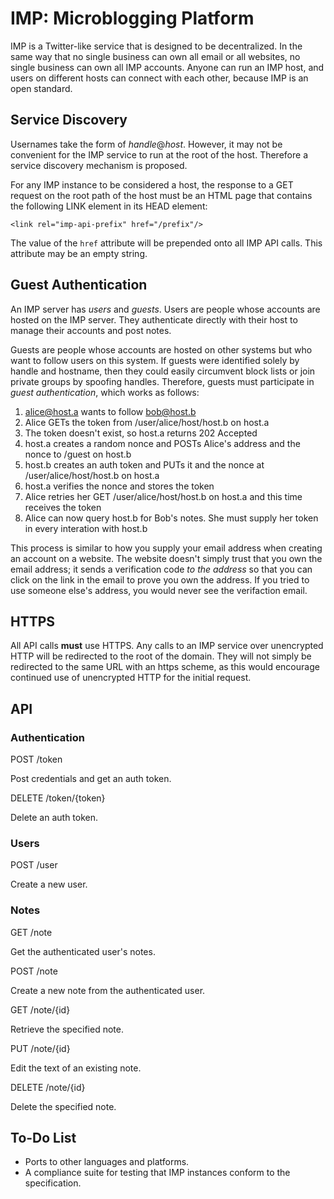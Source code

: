 # IMP: Microblogging Platform

IMP is a Twitter-like service that is designed to be decentralized. In the same way that no single business can own all email or all websites, no single business can own all IMP accounts. Anyone can run an IMP host, and users on different hosts can connect with each other, because IMP is an open standard.

## Service Discovery

Usernames take the form of *handle*@*host*. However, it may not be convenient for the IMP service to run at the root of the host. Therefore a service discovery mechanism is proposed.

For any IMP instance to be considered a host, the response to a GET request on the root path of the host must be an HTML page that contains the following LINK element in its HEAD element:

    <link rel="imp-api-prefix" href="/prefix"/>

The value of the `href` attribute will be prepended onto all IMP API calls. This attribute may be an empty string.

## Guest Authentication

An IMP server has *users* and *guests*. Users are people whose accounts are hosted on the IMP server. They authenticate directly with their host to manage their accounts and post notes.

Guests are people whose accounts are hosted on other systems but who want to follow users on this system. If guests were identified solely by handle and hostname, then they could easily circumvent block lists or join private groups by spoofing handles. Therefore, guests must participate in *guest authentication*, which works as follows:

1. alice@host.a wants to follow bob@host.b
2. Alice GETs the token from /user/alice/host/host.b on host.a
3. The token doesn't exist, so host.a returns 202 Accepted
4. host.a creates a random nonce and POSTs Alice's address and the nonce to /guest on host.b
5. host.b creates an auth token and PUTs it and the nonce at /user/alice/host/host.b on host.a
6. host.a verifies the nonce and stores the token
7. Alice retries her GET /user/alice/host/host.b on host.a and this time receives the token
8. Alice can now query host.b for Bob's notes. She must supply her token in every interation with host.b

This process is similar to how you supply your email address when creating an account on a website. The website doesn't simply trust that you own the email address; it sends a verification code *to the address* so that you can click on the link in the email to prove you own the address. If you tried to use someone else's address, you would never see the verifaction email.

## HTTPS

All API calls **must** use HTTPS. Any calls to an IMP service over unencrypted HTTP will be redirected to the root of the domain. They will not simply be redirected to the same URL with an https scheme, as this would encourage continued use of unencrypted HTTP for the initial request.

## API

### Authentication

POST /token

Post credentials and get an auth token.

DELETE /token/{token}

Delete an auth token.

### Users

POST /user

Create a new user.

### Notes

GET /note

Get the authenticated user's notes. 

POST /note

Create a new note from the authenticated user.

GET /note/{id}

Retrieve the specified note.

PUT /note/{id}

Edit the text of an existing note.

DELETE /note/{id}

Delete the specified note.

## To-Do List

* Ports to other languages and platforms.
* A compliance suite for testing that IMP instances conform to the specification.
